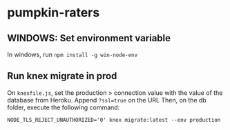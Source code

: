 # pumpkin-raters

## WINDOWS: Set environment variable
In windows, run `npm install -g win-node-env`


## Run knex migrate in prod
On `knexfile.js`, set the production  > connection value with the value of the database from Heroku. Append `?ssl=true` on the URL
Then, on the db folder, execute the following command:

```
NODE_TLS_REJECT_UNAUTHORIZED='0' knex migrate:latest --env production
```
